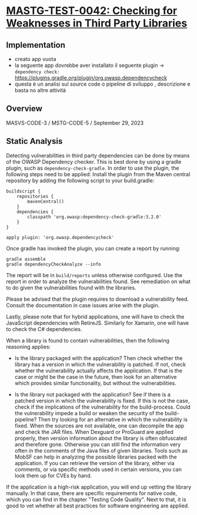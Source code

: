 # [MASTG-TEST-0042: Checking for Weaknesses in Third Party Libraries](https://mas.owasp.org/MASTG/tests/android/MASVS-CODE/MASTG-TEST-0042)

## Implementation

- creato app vuota
- la seguente app dovrebbe aver installato il seguente plugin → `dependency check:` https://plugins.gradle.org/plugin/org.owasp.dependencycheck
- questa è un analisi sul source code o pipeline di sviluppo , descrizione e basta no altre attività

## Overview

MASVS-CODE-3 / MSTG-CODE-5 / September 29, 2023
## Static Analysis
Detecting vulnerabilities in third party dependencies can be done by means of the OWASP Dependency checker. This is best done by using a gradle plugin, such as `dependency-check-gradle`. In order to use the plugin, the following steps need to be applied: Install the plugin from the Maven central repository by adding the following script to your build.gradle:

```
buildscript {
    repositories {
        mavenCentral()
    }
    dependencies {
        classpath 'org.owasp:dependency-check-gradle:3.2.0'
    }
}

apply plugin: 'org.owasp.dependencycheck'

```

Once gradle has invoked the plugin, you can create a report by running:

```
gradle assemble
gradle dependencyCheckAnalyze --info
```
The report will be in `build/reports` unless otherwise configured. Use the report in order to analyze the vulnerabilities found. See remediation on what to do given the vulnerabilities found with the libraries.

Please be advised that the plugin requires to download a vulnerability feed. Consult the documentation in case issues arise with the plugin.

Lastly, please note that for hybrid applications, one will have to check the JavaScript dependencies with RetireJS. Similarly for Xamarin, one will have to check the C# dependencies.

When a library is found to contain vulnerabilities, then the following reasoning applies:

- Is the library packaged with the application? Then check whether the library has a version in which the vulnerability is patched. If not, check whether the vulnerability actually affects the application. If that is the case or might be the case in the future, then look for an alternative which provides similar functionality, but without the vulnerabilities.

- Is the library not packaged with the application? See if there is a patched version in which the vulnerability is fixed. If this is not the case, check if the implications of the vulnerability for the build-process. Could the vulnerability impede a build or weaken the security of the build-pipeline? Then try looking for an alternative in which the vulnerability is fixed.
When the sources are not available, one can decompile the app and check the JAR files. When Dexguard or ProGuard are applied properly, then version information about the library is often obfuscated and therefore gone. Otherwise you can still find the information very often in the comments of the Java files of given libraries. Tools such as MobSF can help in analyzing the possible libraries packed with the application. If you can retrieve the version of the library, either via comments, or via specific methods used in certain versions, you can look them up for CVEs by hand.

If the application is a high-risk application, you will end up vetting the library manually. In that case, there are specific requirements for native code, which you can find in the chapter "Testing Code Quality". Next to that, it is good to vet whether all best practices for software engineering are applied.